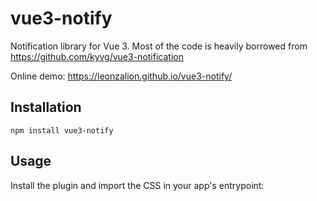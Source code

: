# vue3-notify

Notification library for Vue 3. Most of the code is heavily borrowed from <https://github.com/kyvg/vue3-notification>

Online demo: <https://leonzalion.github.io/vue3-notify/>

## Installation

```shell
npm install vue3-notify
```

## Usage

Install the plugin and import the CSS in your app's entrypoint:

